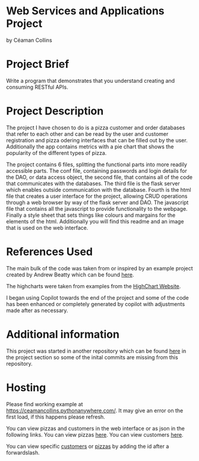 # Web Services and Applications Project
by Céaman Collins

# Project Brief

Write a program that demonstrates that you understand creating and consuming RESTful APIs.

# Project Description

The project I have chosen to do is a pizza customer and order databases that refer to each other and can be read by the user and customer registration and pizza odering interfaces that can be filled out by the user. Additionally the app contains metrics with a pie chart that shows the popularity of the different types of pizza.

The project contains 6 files, splitting the functional parts into more readily accessible parts. The conf file, containing passwords and login details for the DAO, or data access object, the second file, that contains all of the code that communicates with the databases. The third file is the flask server which enables outside communication with the database. Fourth is the html file that creates a user interface for the project, allowing CRUD operations through a web browser by way of the flask server and DAO. The javascript file that contains all the javascript to provide functionality to the webpage. Finally a style sheet that sets things like colours and margains for the elements of the html. Additionally you will find this readme and an image that is used on the web interface.

# References Used

The main bulk of the code was taken from or inspired by an example project created by Andrew Beatty which can be found [here](https://github.com/andrewbeattycourseware/deploytopythonanywhere). 

The highcharts were taken from examples from the [HighChart Website](https://www.highcharts.com/demo/highcharts/pie-chart).

I began using Copilot towards the end of the project and some of the code has been enhanced or completely generated by copilot with adjustments made after as necessary.

# Additional information

This project was started in another repository which can be found [here](https://github.com/CeamanCollins/wsaa-coursework) in the project section so some of the inital commits are missing from this repository.

# Hosting

Please find working example at https://ceamancollins.pythonanywhere.com/. It may give an error on the first load, if this happens please refresh.

You can view pizzas and customers in the web interface or as json in the following links.
You can view pizzas [here](https://ceamancollins.pythonanywhere.com/pizzas).
You can view customers [here](https://ceamancollins.pythonanywhere.com/customers).

You can view specific [customers](https://ceamancollins.pythonanywhere.com/customers/1) or [pizzas](https://ceamancollins.pythonanywhere.com/pizzas/1) by adding the id after a forwardslash.